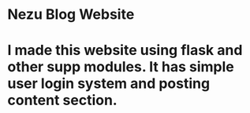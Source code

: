 # Nezu Blog Website 
# I made this website using flask and other supp modules. It has simple user login system and posting content section.
